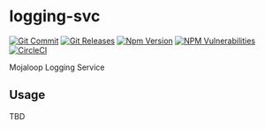# logging-svc

[![Git Commit](https://img.shields.io/github/last-commit/mojaloop/logging-bc.svg?style=flat)](https://github.com/mojaloop/logging-bc/commits/master)
[![Git Releases](https://img.shields.io/github/release/mojaloop/logging-bc.svg?style=flat)](https://github.com/mojaloop/logging-bc/releases)
[![Npm Version](https://img.shields.io/npm/v/@mojaloop-poc/logging-bc.svg?style=flat)](https://www.npmjs.com/package/@mojaloop-poc/logging-bc)
[![NPM Vulnerabilities](https://img.shields.io/snyk/vulnerabilities/npm/@mojaloop/logging-bc.svg?style=flat)](https://www.npmjs.com/package/@mojaloop-poc/logging-bc)
[![CircleCI](https://circleci.com/gh/mojaloop/logging-bc.svg?style=svg)](https://circleci.com/gh/mojaloop/logging-bc)

Mojaloop Logging Service

## Usage

TBD
